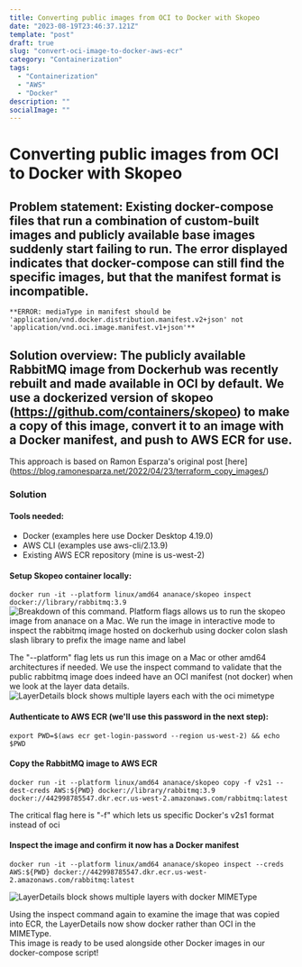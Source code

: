 ```yaml
---
title: Converting public images from OCI to Docker with Skopeo
date: "2023-08-19T23:46:37.121Z"
template: "post"
draft: true
slug: "convert-oci-image-to-docker-aws-ecr"
category: "Containerization"
tags:
  - "Containerization"
  - "AWS"
  - "Docker"
description: ""
socialImage: ""
---
```


# Converting public images from OCI to Docker with Skopeo

## Problem statement: Existing docker-compose files that run a combination of custom-built images and publicly available base images suddenly start failing to run. The error displayed indicates that docker-compose can still find the specific images, but that the manifest format is incompatible. 

	**ERROR: mediaType in manifest should be 'application/vnd.docker.distribution.manifest.v2+json' not 'application/vnd.oci.image.manifest.v1+json'**

## Solution overview: The publicly available RabbitMQ image from Dockerhub was recently rebuilt and made available in OCI by default. We use a dockerized version of skopeo (https://github.com/containers/skopeo) to make a copy of this image, convert it to an image with a Docker manifest, and push to AWS ECR for use. 

This approach is based on Ramon Esparza's original post [here] (https://blog.ramonesparza.net/2022/04/23/terraform_copy_images/)

### Solution

#### Tools needed:
* Docker (examples here use Docker Desktop 4.19.0)
* AWS CLI (examples use aws-cli/2.13.9)
* Existing AWS ECR repository (mine is us-west-2)

#### Setup Skopeo container locally:
`docker run -it --platform linux/amd64 ananace/skopeo inspect docker://library/rabbitmq:3.9`  
![Breakdown of this command. Platform flags allows us to run the skopeo image from ananace on a Mac. We run the image in interactive mode to inspect the rabbitmq image hosted on dockerhub using docker colon slash slash library to prefix the image name and label](/media/skopeo-inspect-command.png) 

The "--platform" flag lets us run this image on a Mac or other amd64 architectures if needed. We use the inspect command to validate that the public rabbitmq image does indeed have an OCI manifest (not docker) when we look at the layer data details.    
![LayerDetails block shows multiple layers each with the oci mimetype](/media/skopeo-oci-mimetype.png)


#### Authenticate to AWS ECR (we'll use this password in the next step):
`export PWD=$(aws ecr get-login-password --region us-west-2) && echo $PWD`

#### Copy the RabbitMQ image to AWS ECR

`docker run -it --platform linux/amd64 ananace/skopeo copy -f v2s1 --dest-creds AWS:${PWD} docker://library/rabbitmq:3.9 docker://442998785547.dkr.ecr.us-west-2.amazonaws.com/rabbitmq:latest`  

The critical flag here is "-f" which lets us specific Docker's v2s1 format instead of oci

#### Inspect the image and confirm it now has a Docker manifest
`docker run -it --platform linux/amd64 ananace/skopeo inspect --creds AWS:${PWD} docker://442998785547.dkr.ecr.us-west-2.amazonaws.com/rabbitmq:latest` 

![LayerDetails block shows multiple layers with docker MIMEType](/media/skopeo-docker-mimetype.png) 

Using the inspect command again to examine the image that was copied into ECR, the LayerDetails now show docker rather than OCI in the MIMEType.    
This image is ready to be used alongside other Docker images in our docker-compose script!


